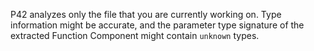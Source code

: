 P42 analyzes only the file that you are currently working on. Type information might be accurate, and the parameter type signature of the extracted Function Component might contain `unknown` types.